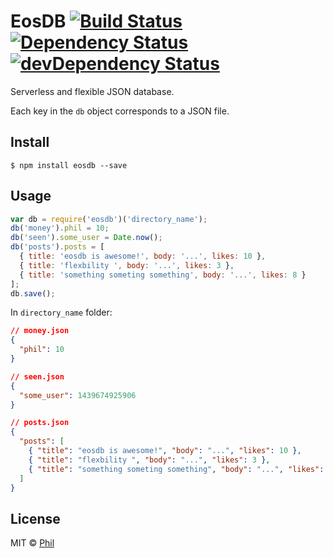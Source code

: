 # EosDB [![Build Status](https://travis-ci.org/CreaturePhil/eosdb.svg?branch=master)](https://travis-ci.org/CreaturePhil/eosdb) [![Dependency Status](https://david-dm.org/creaturephil/eosdb.svg)](https://david-dm.org/creaturephil/eosdb) [![devDependency Status](https://david-dm.org/creaturephil/eosdb/dev-status.svg)](https://david-dm.org/creaturephil/eosdb#info=devDependencies)

Serverless and flexible JSON database.

Each key in the `db` object corresponds to a JSON file.

## Install

```
$ npm install eosdb --save
```

## Usage

```js
var db = require('eosdb')('directory_name');
db('money').phil = 10;
db('seen').some_user = Date.now();
db('posts').posts = [
  { title: 'eosdb is awesome!', body: '...', likes: 10 },
  { title: 'flexbility ', body: '...', likes: 3 },
  { title: 'something someting something', body: '...', likes: 8 }
];
db.save();
```

In `directory_name` folder:

```json
// money.json
{
  "phil": 10
}

// seen.json
{
  "some_user": 1439674925906
}

// posts.json
{
  "posts": [
    { "title": "eosdb is awesome!", "body": "...", "likes": 10 },
    { "title": "flexbility ", "body": "...", "likes": 3 },
    { "title": "something someting something", "body": "...", "likes": 8 }
  ]
}
```

## License

MIT © [Phil](http://creaturephil.github.io)
